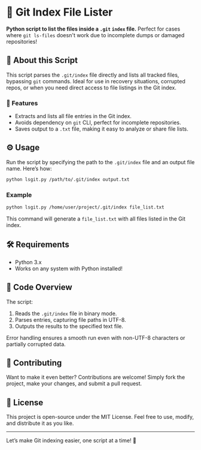 # 🐍 Git Index File Lister

**Python script to list the files inside a `.git` `index` file.** Perfect for cases where `git ls-files` doesn't work due to incomplete dumps or damaged repositories!

## 🚀 About this Script

This script parses the `.git/index` file directly and lists all tracked files, bypassing `git` commands. Ideal for use in recovery situations, corrupted repos, or when you need direct access to file listings in the Git index.

### 🧰 Features

- Extracts and lists all file entries in the Git index.
- Avoids dependency on `git` CLI, perfect for incomplete repositories.
- Saves output to a `.txt` file, making it easy to analyze or share file lists.

## ⚙️ Usage

Run the script by specifying the path to the `.git/index` file and an output file name. Here’s how:

```bash
python lsgit.py /path/to/.git/index output.txt
```

### Example

```bash
python lsgit.py /home/user/project/.git/index file_list.txt
```

This command will generate a `file_list.txt` with all files listed in the Git index.

## 🛠 Requirements

- Python 3.x
- Works on any system with Python installed!

## 📄 Code Overview

The script:
1. Reads the `.git/index` file in binary mode.
2. Parses entries, capturing file paths in UTF-8.
3. Outputs the results to the specified text file.

Error handling ensures a smooth run even with non-UTF-8 characters or partially corrupted data.

## 👥 Contributing

Want to make it even better? Contributions are welcome! Simply fork the project, make your changes, and submit a pull request.

## 📜 License

This project is open-source under the MIT License. Feel free to use, modify, and distribute it as you like.

---

Let’s make Git indexing easier, one script at a time! 🚀
